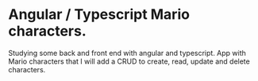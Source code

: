 # Angular / Typescript Mario characters.

Studying some back and front end with angular and typescript.
App with Mario characters that I will add a CRUD to create, read, update and delete characters.
